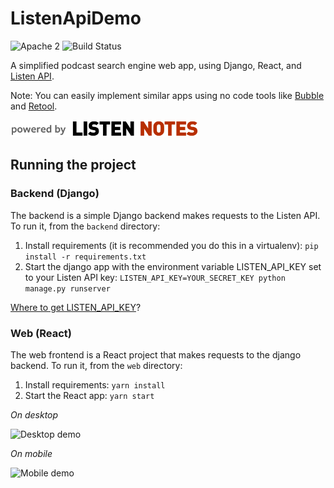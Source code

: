 # ListenApiDemo

![Apache 2](https://img.shields.io/hexpm/l/plug.svg) 
![Build Status](https://travis-ci.com/ListenNotes/ListenApiDemo.svg?branch=master)

A simplified podcast search engine web app, using Django, React, and [Listen API](https://www.listennotes.com/api/).

Note: You can easily implement similar apps using no code tools like [Bubble](https://www.listennotes.com/integrations/bubble/) and [Retool](https://www.listennotes.com/integrations/retool/).

<a href="https://www.listennotes.com/api/"><img src="https://raw.githubusercontent.com/ListenNotes/ListenApiDemo/master/web/src/powered_by_listennotes.png" width="300" /></a>

## Running the project

### Backend (Django)

The backend is a simple Django backend makes requests to the Listen API. To run it, from the `backend` directory:

1. Install requirements (it is recommended you do this in a virtualenv): `pip install -r requirements.txt`
1. Start the django app with the environment variable LISTEN_API_KEY set to your Listen API key: `LISTEN_API_KEY=YOUR_SECRET_KEY python manage.py runserver`

[Where to get LISTEN_API_KEY](https://www.listennotes.com/api/docs/)?

### Web (React)

The web frontend is a React project that makes requests to the django backend. To run it, from the `web` directory:

1. Install requirements: `yarn install`
1. Start the React app: `yarn start`

*On desktop*

![Desktop demo](https://github.com/wenbinf/ListenApiDemo/blob/master/resources/desktop.png)

*On mobile*

<img src="https://github.com/wenbinf/ListenApiDemo/blob/master/resources/mobile.png" alt="Mobile demo" width="300">
